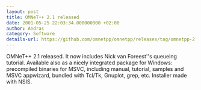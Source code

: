 ```yaml
---
layout: post
title: OMNeT++ 2.1 released
date: 2001-05-25 22:03:34.000000000 +02:00
author: Andras
category: Software
details-url: https://github.com/omnetpp/omnetpp/releases/tag/omnetpp-2.1
---
```

OMNeT++ 2.1 released. It now includes Nick van Foreest''s queueing tutorial.
Available also as a nicely integrated package for Windows: precompiled binaries
for MSVC, including manual, tutorial, samples and MSVC appwizard, bundled with
Tcl/Tk, Gnuplot, grep, etc. Installer made with NSIS.
